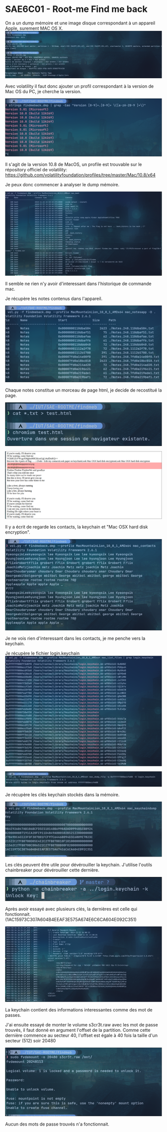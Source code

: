 # SAE6C01 - Root-me Find me back

On a un dump mémoire et une image disque correspondant à un appareil Apple, surement MAC OS X.
![alt text](image.png)

Avec volatility il faut donc ajouter un profil correspondant à la version de Mac OS du PC, je cherche la version.

![alt text](image-1.png)

Il s'agit de la version 10.8 de MacOS, un profile est trouvable sur le répository officiel de volatility: <https://github.com/volatilityfoundation/profiles/tree/master/Mac/10.8/x64>

Je peux donc commencer à analyser le dump mémoire.

![alt text](image-2.png)

Il semble ne rien n'y avoir d'interessant dans l'historique de commande mac.

Je récupère les notes contenus dans l'appareil.

![alt text](image-3.png)

Chaque notes constitue un morceau de page html, je decide de recostitué la page.

![alt text](image-4.png)

![alt text](image-5.png)

Il y a écrit de regarde les contacts, la keychain et "Mac OSX hard disk encryption".

![alt text](image-6.png)

Je ne vois rien d'interessant dans les contacts, je me penche vers la keychain.

Je récupère le fichier login.keychain
![alt text](image-7.png)

![alt text](image-8.png)

Je récupère les clés keychain stockés dans la mémoire.

![alt text](image-9.png)

Les clés peuvent être utile pour dévérouiller la keychain. J'utilise l'outils chainbreaker pour dévérouiller cette dernière.

![alt text](image-10.png)

Après avoir essayé avec plusieurs clés, la dernières est celle qui fonctionnait. (1AC15973C307A604B4EEAF3E575A674E6C6CA604E092C351)

![alt text](image-11.png)

La keychain contient des informations interessantes comme des mot de passes.

J'ai ensuite essayé de monter le volume s3cr3t.raw avec les mot de passe trouvés, il faut donné en argument l'offset de la partition. Comme cette dernière commence au secteur 40, l'offset est égale à 40 fois la taille d'un secteur (512) soir 20480

![alt text](image-12.png)

Aucun des mots de passe trouvés n'a fonctionnait.